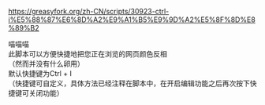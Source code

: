 https://greasyfork.org/zh-CN/scripts/30923-ctrl-i%E5%88%87%E6%8D%A2%E9%A1%B5%E9%9D%A2%E5%8F%8D%E8%89%B2

喵喵喵
<br>
此脚本可以方便快捷地把您正在浏览的网页颜色反相
<br>
（然而并没有什么卵用）
<br>
默认快捷键为Ctrl + I
<br>
（快捷键可自定义，具体方法已经注释在脚本中，在开启编辑功能之后再次按下快捷键可关闭功能）
